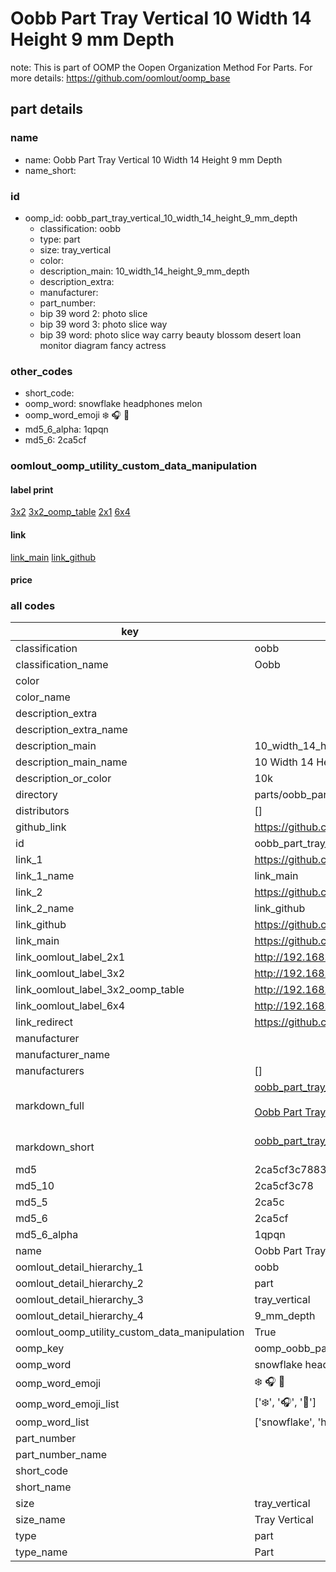 # Oobb Part Tray Vertical 10 Width 14 Height 9 mm Depth  

note: This is part of OOMP the Oopen Organization Method For Parts. For more details: https://github.com/oomlout/oomp_base

##  part details
  







### name
* name: Oobb Part Tray Vertical 10 Width 14 Height 9 mm Depth
* name_short: 
### id
* oomp_id: oobb_part_tray_vertical_10_width_14_height_9_mm_depth
  * classification: oobb
  * type: part
  * size: tray_vertical
  * color: 
  * description_main: 10_width_14_height_9_mm_depth
  * description_extra: 
  * manufacturer: 
  * part_number: 
  * bip 39 word 2: photo slice
  * bip 39 word 3: photo slice way
  * bip 39 word: photo slice way carry beauty blossom desert loan monitor diagram fancy actress

### other_codes
* short_code: 
* oomp_word: snowflake headphones melon
* oomp_word_emoji :snowflake: :headphones: :melon:
* md5_6_alpha: 1qpqn
* md5_6: 2ca5cf






### oomlout_oomp_utility_custom_data_manipulation
#### label print
[3x2](http://192.168.1.245:1112/?label=oomp%201qpqn)
[3x2_oomp_table](http://192.168.1.108:1112/?label=oomp%201qpqn)
[2x1](http://192.168.1.242:1112/?label=oomp%201qpqn)
[6x4](http://192.168.1.55:1112/?label=oomp%201qpqn)    

#### link

[link_main](https://github.com/oomlout/oomlout_oomp_version_1_messy/tree/main/parts/oobb_part_tray_vertical_10_width_14_height_9_mm_depth) [link_github](https://github.com/oomlout/oomlout_oomp_version_1_messy/tree/main/parts/oobb_part_tray_vertical_10_width_14_height_9_mm_depth)                             

#### price







### all codes 
| key | value |  
| --- | --- |  
| classification | oobb |  
| classification_name | Oobb |  
| color |  |  
| color_name |  |  
| description_extra |  |  
| description_extra_name |  |  
| description_main | 10_width_14_height_9_mm_depth |  
| description_main_name | 10 Width 14 Height 9 mm Depth |  
| description_or_color | 10k |  
| directory | parts/oobb_part_tray_vertical_10_width_14_height_9_mm_depth |  
| distributors | [] |  
| github_link | https://github.com/oomlout/oomlout_oomp_part_src/tree/main/parts/oobb_part_tray_vertical_10_width_14_height_9_mm_depth |  
| id | oobb_part_tray_vertical_10_width_14_height_9_mm_depth |  
| link_1 | https://github.com/oomlout/oomlout_oomp_version_1_messy/tree/main/parts/oobb_part_tray_vertical_10_width_14_height_9_mm_depth |  
| link_1_name | link_main |  
| link_2 | https://github.com/oomlout/oomlout_oomp_version_1_messy/tree/main/parts/oobb_part_tray_vertical_10_width_14_height_9_mm_depth |  
| link_2_name | link_github |  
| link_github | https://github.com/oomlout/oomlout_oomp_version_1_messy/tree/main/parts/oobb_part_tray_vertical_10_width_14_height_9_mm_depth |  
| link_main | https://github.com/oomlout/oomlout_oomp_version_1_messy/tree/main/parts/oobb_part_tray_vertical_10_width_14_height_9_mm_depth |  
| link_oomlout_label_2x1 | http://192.168.1.242:1112/?label=oomp%201qpqn |  
| link_oomlout_label_3x2 | http://192.168.1.245:1112/?label=oomp%201qpqn |  
| link_oomlout_label_3x2_oomp_table | http://192.168.1.108:1112/?label=oomp%201qpqn |  
| link_oomlout_label_6x4 | http://192.168.1.55:1112/?label=oomp%201qpqn |  
| link_redirect | https://github.com/oomlout/oomlout_oomp_version_1_messy/tree/main/parts/oobb_part_tray_vertical_10_width_14_height_9_mm_depth |  
| manufacturer |  |  
| manufacturer_name |  |  
| manufacturers | [] |  
| markdown_full | [oobb_part_tray_vertical_10_width_14_height_9_mm_depth](none)<br>[](none)<br>[Oobb Part Tray Vertical 10 Width 14 Height 9 Mm Depth](none)<br><br> |  
| markdown_short | [oobb_part_tray_vertical_10_width_14_height_9_mm_depth](none)<br><br> |  
| md5 | 2ca5cf3c788307746009d22ff032dd1d |  
| md5_10 | 2ca5cf3c78 |  
| md5_5 | 2ca5c |  
| md5_6 | 2ca5cf |  
| md5_6_alpha | 1qpqn |  
| name | Oobb Part Tray Vertical 10 Width 14 Height 9 mm Depth |  
| oomlout_detail_hierarchy_1 | oobb |  
| oomlout_detail_hierarchy_2 | part |  
| oomlout_detail_hierarchy_3 | tray_vertical |  
| oomlout_detail_hierarchy_4 | 9_mm_depth |  
| oomlout_oomp_utility_custom_data_manipulation | True |  
| oomp_key | oomp_oobb_part_tray_vertical_10_width_14_height_9_mm_depth |  
| oomp_word | snowflake headphones melon |  
| oomp_word_emoji | :snowflake: :headphones: :melon: |  
| oomp_word_emoji_list | [':snowflake:', ':headphones:', ':melon:'] |  
| oomp_word_list | ['snowflake', 'headphones', 'melon'] |  
| part_number |  |  
| part_number_name |  |  
| short_code |  |  
| short_name |  |  
| size | tray_vertical |  
| size_name | Tray Vertical |  
| type | part |  
| type_name | Part |  

